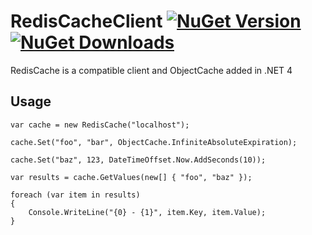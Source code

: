 RedisCacheClient [![NuGet Version](http://img.shields.io/nuget/v/RedisCacheClient.svg?style=flat)](https://www.nuget.org/packages/RedisCacheClient/) [![NuGet Downloads](http://img.shields.io/nuget/dt/RedisCacheClient.svg?style=flat)](https://www.nuget.org/packages/RedisCacheClient/)
================

RedisCache is a compatible client and ObjectCache added in .NET 4

## Usage

```
var cache = new RedisCache("localhost");

cache.Set("foo", "bar", ObjectCache.InfiniteAbsoluteExpiration);

cache.Set("baz", 123, DateTimeOffset.Now.AddSeconds(10));

var results = cache.GetValues(new[] { "foo", "baz" });

foreach (var item in results)
{
    Console.WriteLine("{0} - {1}", item.Key, item.Value);
}
```